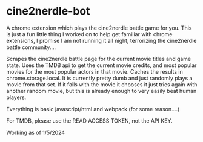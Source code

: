 # cine2nerdle-bot

A chrome extension which plays the cine2nerdle battle game for you. This is just a fun little thing I worked on to help get familiar with chrome extensions, I promise I am not running it all night, terrorizing the cine2nerdle battle community....

Scrapes the cine2nerdle battle page for the current movie titles and game state. Uses the TMDB api to get the current movie credits, and most popular movies for the most popular actors in that movie. Caches the results in chrome.storage.local. It is currently pretty dumb and just randomly plays a movie from that set. If it fails with the movie it chooses it just tries again with another random movie, but this is already enough to very easily beat human players.

Everything is basic javascript/html and webpack (for some reason....)

For TMDB, please use the READ ACCESS TOKEN, not the API KEY. 

Working as of 1/5/2024
